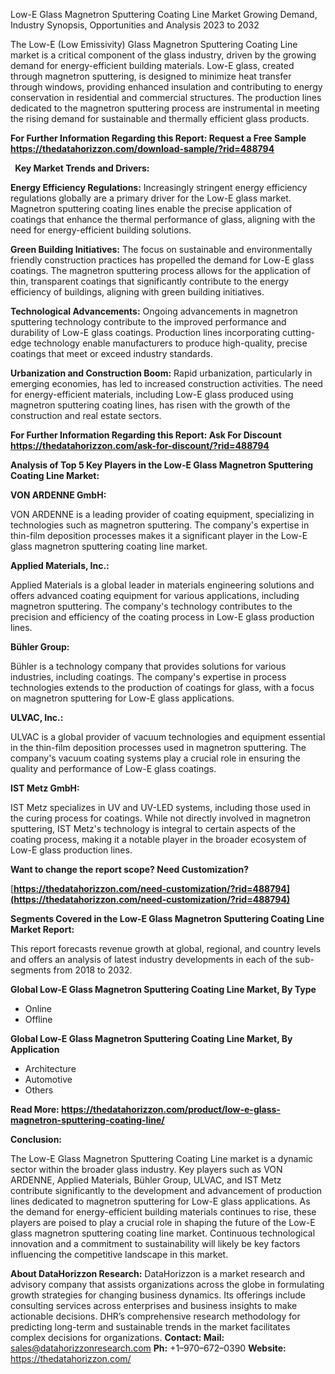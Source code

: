 ﻿Low-E Glass Magnetron Sputtering Coating Line Market Growing Demand, Industry Synopsis, Opportunities and Analysis 2023 to 2032

The Low-E (Low Emissivity) Glass Magnetron Sputtering Coating Line market is a critical component of the glass industry, driven by the growing demand for energy-efficient building materials. Low-E glass, created through magnetron sputtering, is designed to minimize heat transfer through windows, providing enhanced insulation and contributing to energy conservation in residential and commercial structures. The production lines dedicated to the magnetron sputtering process are instrumental in meeting the rising demand for sustainable and thermally efficient glass products.

**For Further Information Regarding this Report: Request a Free Sample <https://thedatahorizzon.com/download-sample/?rid=488794>** 

` `**Key Market Trends and Drivers:**

**Energy Efficiency Regulations:** Increasingly stringent energy efficiency regulations globally are a primary driver for the Low-E glass market. Magnetron sputtering coating lines enable the precise application of coatings that enhance the thermal performance of glass, aligning with the need for energy-efficient building solutions.

**Green Building Initiatives:** The focus on sustainable and environmentally friendly construction practices has propelled the demand for Low-E glass coatings. The magnetron sputtering process allows for the application of thin, transparent coatings that significantly contribute to the energy efficiency of buildings, aligning with green building initiatives.

**Technological Advancements:** Ongoing advancements in magnetron sputtering technology contribute to the improved performance and durability of Low-E glass coatings. Production lines incorporating cutting-edge technology enable manufacturers to produce high-quality, precise coatings that meet or exceed industry standards.

**Urbanization and Construction Boom:** Rapid urbanization, particularly in emerging economies, has led to increased construction activities. The need for energy-efficient materials, including Low-E glass produced using magnetron sputtering coating lines, has risen with the growth of the construction and real estate sectors.

**For Further Information Regarding this Report: Ask For Discount <https://thedatahorizzon.com/ask-for-discount/?rid=488794>** 

**Analysis of Top 5 Key Players in the Low-E Glass Magnetron Sputtering Coating Line Market:**

**VON ARDENNE GmbH:**

VON ARDENNE is a leading provider of coating equipment, specializing in technologies such as magnetron sputtering. The company's expertise in thin-film deposition processes makes it a significant player in the Low-E glass magnetron sputtering coating line market.

**Applied Materials, Inc.:**

Applied Materials is a global leader in materials engineering solutions and offers advanced coating equipment for various applications, including magnetron sputtering. The company's technology contributes to the precision and efficiency of the coating process in Low-E glass production lines.

**Bühler Group:**

Bühler is a technology company that provides solutions for various industries, including coatings. The company's expertise in process technologies extends to the production of coatings for glass, with a focus on magnetron sputtering for Low-E glass applications.

**ULVAC, Inc.:**

ULVAC is a global provider of vacuum technologies and equipment essential in the thin-film deposition processes used in magnetron sputtering. The company's vacuum coating systems play a crucial role in ensuring the quality and performance of Low-E glass coatings.

**IST Metz GmbH:**

IST Metz specializes in UV and UV-LED systems, including those used in the curing process for coatings. While not directly involved in magnetron sputtering, IST Metz's technology is integral to certain aspects of the coating process, making it a notable player in the broader ecosystem of Low-E glass production lines.

**Want to change the report scope? Need Customization?**

[**https://thedatahorizzon.com/need-customization/?rid=488794](https://thedatahorizzon.com/need-customization/?rid=488794)** 

**Segments Covered in the Low-E Glass Magnetron Sputtering Coating Line Market Report:**

This report forecasts revenue growth at global, regional, and country levels and offers an analysis of latest industry developments in each of the sub-segments from 2018 to 2032.

**Global Low-E Glass Magnetron Sputtering Coating Line Market, By Type**

- Online
- Offline

**Global Low-E Glass Magnetron Sputtering Coating Line Market, By Application**

- Architecture
- Automotive
- Others

**Read More: <https://thedatahorizzon.com/product/low-e-glass-magnetron-sputtering-coating-line/>** 

**Conclusion:**

The Low-E Glass Magnetron Sputtering Coating Line market is a dynamic sector within the broader glass industry. Key players such as VON ARDENNE, Applied Materials, Bühler Group, ULVAC, and IST Metz contribute significantly to the development and advancement of production lines dedicated to magnetron sputtering for Low-E glass applications. As the demand for energy-efficient building materials continues to rise, these players are poised to play a crucial role in shaping the future of the Low-E glass magnetron sputtering coating line market. Continuous technological innovation and a commitment to sustainability will likely be key factors influencing the competitive landscape in this market.

**About DataHorizzon Research:**DataHorizzon is a market research and advisory company that assists organizations across the globe in formulating growth strategies for changing business dynamics. Its offerings include consulting services across enterprises and business insights to make actionable decisions. DHR’s comprehensive research methodology for predicting long-term and sustainable trends in the market facilitates complex decisions for organizations.**Contact:Mail:** sales@datahorizzonresearch.com**Ph:** +1–970–672–0390**Website:** https://thedatahorizzon.com/


